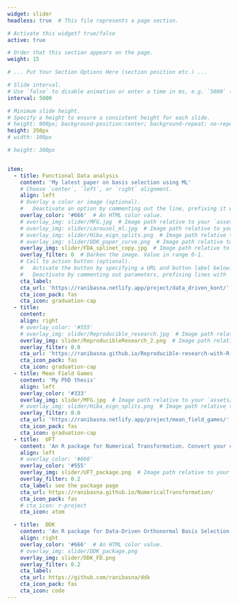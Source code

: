```yaml
---
widget: slider
headless: true  # This file represents a page section.

# Activate this widget? true/false
active: true

# Order that this section appears on the page.
weight: 15

# ... Put Your Section Options Here (section position etc.) ...

# Slide interval.
# Use `false` to disable animation or enter a time in ms, e.g. `5000` (5s).
interval: 5000

# Minimum slide height.
# Specify a height to ensure a consistent height for each slide.
# height: 900px; background-position:center; background-repeat: no-repeat; background-size: cover'
height: 350px
# width: 100px

# height: 300px


item:
  - title: Functional Data analysis
    content: 'My latest paper on basis selection using ML'
    # Choose `center`, `left`, or `right` alignment.
    align: left
    # Overlay a color or image (optional).
    #   Deactivate an option by commenting out the line, prefixing it with `#`.
    overlay_color: '#666'  # An HTML color value.
    # overlay_img: slider/MFG.jpg  # Image path relative to your `assets/media/` folder
    # overlay_img: slider/carousel_ml.jpg  # Image path relative to your `assets/media/` folder
    # overlay_img: slider/Hiba_eign_splits.png  # Image path relative to your `assets/media/` folder
    # overlay_img: slider/DDK_paper_curve.png  # Image path relative to your `assets/media/` folder
    overlay_img: slider/FDA_splinet_copy.jpg  # Image path relative to your `assets/media/` folder
    overlay_filter: 0  # Darken the image. Value in range 0-1.
    # Call to action button (optional).
    #   Activate the button by specifying a URL and button label below.
    #   Deactivate by commenting out parameters, prefixing lines with `#`.
    cta_label:
    cta_url: 'https://ranibasna.netlify.app/project/data_driven_kont/'
    cta_icon_pack: fas
    cta_icon: graduation-cap
  - title:
    content:
    align: right
    # overlay_color: '#555'
    # overlay_img: slider/Reproducible_research.jpg  # Image path relative to your `assets/media/` folder
    overlay_img: slider/ReproducibleResearch_2.png  # Image path relative to your `assets/media/` folder
    overlay_filter: 0.0
    cta_url: 'https://ranibasna.github.io/Reproducible-research-with-R-/'
    cta_icon_pack: fas
    cta_icon: graduation-cap
  - title: Mean Field Games
    content: 'My PhD thesis'
    align: left
    overlay_color: '#333'
    overlay_img: slider/MFG.jpg  # Image path relative to your `assets/media/` folder
    # overlay_img: slider/Hiba_eign_splits.png  # Image path relative to your `assets/media/` folder
    overlay_filter: 0.0
    cta_url: 'https://ranibasna.netlify.app/project/mean_field_games/'
    cta_icon_pack: fas
    cta_icon: graduation-cap
  - title:  UFT
    content: 'An R package for Numerical Transformation. Convert your categorical data to numerical using this package'
    align: left
    # overlay_color: '#666'
    overlay_color: '#555'
    overlay_img: slider/UFT_package.png  # Image path relative to your `assets/media/` folder
    overlay_filter: 0.2
    cta_label: see the package page
    cta_url: https://ranibasna.github.io/NumericalTransformation/
    cta_icon_pack: fas
    # cta_icon: r-project
    cta_icon: atom

  - title:  DDK
    content: 'An R package for Data-Driven Orthonormal Basis Selection using Machine Learning'
    align: right
    overlay_color: '#666'  # An HTML color value.
    # overlay_img: slider/DDK_package.png
    overlay_img: slider/DDK_FD.png
    overlay_filter: 0.2
    cta_label:
    cta_url: https://github.com/ranibasna/ddk
    cta_icon_pack: fas
    cta_icon: code
---
```

